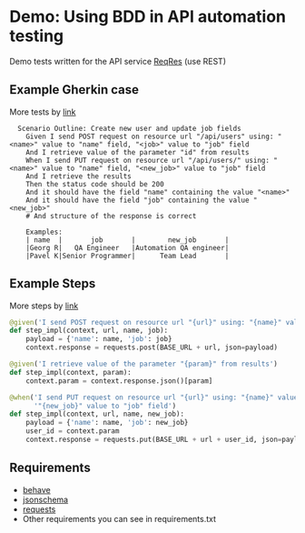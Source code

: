 Demo: Using BDD in API automation testing
====================
Demo tests written for the API service [ReqRes](https://reqres.in/) (use REST)

Example Gherkin case
---------------
More tests by [link](https://github.com/grybakov/demo-bdd-api-testing/tree/master/features)
```gherkin
  Scenario Outline: Create new user and update job fields
    Given I send POST request on resource url "/api/users" using: "<name>" value to "name" field, "<job>" value to "job" field
    And I retrieve value of the parameter "id" from results
    When I send PUT request on resource url "/api/users/" using: "<name>" value to "name" field, "<new_job>" value to "job" field
    And I retrieve the results
    Then the status code should be 200
    And it should have the field "name" containing the value "<name>"
    And it should have the field "job" containing the value "<new_job>"
    # And structure of the response is correct

    Examples:
    | name  |       job       |        new_job       |
    |Georg R|   QA Engineer   |Automation QA engineer|
    |Pavel K|Senior Programmer|      Team Lead       |
```

Example Steps
---------------
More steps by [link](https://github.com/grybakov/demo-bdd-api-testing/tree/master/features/steps)
```python
@given('I send POST request on resource url "{url}" using: "{name}" value to "name" field, "{job}" value to "job" field')
def step_impl(context, url, name, job):
    payload = {'name': name, 'job': job}
    context.response = requests.post(BASE_URL + url, json=payload)

@given('I retrieve value of the parameter "{param}" from results')
def step_impl(context, param):
    context.param = context.response.json()[param]

@when('I send PUT request on resource url "{url}" using: "{name}" value to "name" field, '
      '"{new_job}" value to "job" field')
def step_impl(context, url, name, new_job):
    payload = {'name': name, 'job': new_job}
    user_id = context.param
    context.response = requests.put(BASE_URL + url + user_id, json=payload)
```

Requirements
---------------

  - [behave](https://github.com/behave/behave)
  - [jsonschema](https://github.com/Julian/jsonschema)
  - [requests](https://github.com/requests/requests)
  - Other requirements you can see in requirements.txt